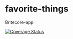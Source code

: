 # favorite-things
Britecore-app

[![Coverage Status](https://coveralls.io/repos/github/matthewacha/favorite-things/badge.svg?branch=master)](https://coveralls.io/github/matthewacha/favorite-things?branch=master)
